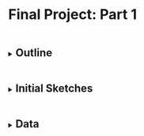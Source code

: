 # Final Project: Part 1

<details>
<summary><h2 style="display:inline-block">Outline</h2></summary>
<br>
  <p> 
    As my final project I am deciding to choose a topic really personal to me and something that I am really passionate about to spread more awareness about it. Hence, I am choosing to tell the story of <b><i>Mental Illnesses in Graduate Students</i></b>. For this topic I am going to outline the following points:
    <ul>
  <li>Understanding the prevalence and severity of mental health issues</li>
  <li>Understanding what students are thinking, feeling, and experiencing</li>
  <li>Making recommendations on steps students and programs can take to improve student mental health</li>
</ul><br>
  <img src="65121bb5-f233-44d2-9249-88693f900fe4.png">
  </p>
</details>

<details>
<summary><h2 style="display:inline-block">Initial Sketches</h2></summary>
<br>
  <p> 
    <ul>
      <li><b><u>Sketch 1:</u></b>
      <br>
        <b>Bar Graph of mental illnesses in Graduate Students.</b><br>
        In this graph I wanted to show the numbers depicting different illnesses in students. These numbers can also be in percentages. Additionally, we can also make it a grouped chart to see comparisons between average U.S. adult and students to know the severity of tis issue.<br>
        <img src="1.1.jpeg" alt="Sketch 1">
      </li>
      <br>
      <li><b><u>Sketch 2:</u></b>
      <br>
        <b>Pie Chart showing how many students have mental illnesses.</b><br>
        This graph shows the proportion of students compared to all the students that suffer from any kind of mental illnesses.<br>
        <img src="1.2.jpeg" alt="Sketch 2">
      </li>
      <br>
      <li><b><u>Sketch 3:</u></b>
      <br>
        <b>Line chart showing trend</b><br>
        This visual focuses on showcasing the trends of these diseases over the years in students. This aims to highlight the increase of illnesses in students. <br>
        <img src="1.3.jpeg" alt="Sketch 3">
      </li>
      <br>
      <li><b><u>Sketch 4:</u></b>
      <br>
        <b>Column chart depicting actions taken by students due to mental illnesses</b><br>
        Showing actions will highlight the severity of the situation.<br>
        <img src="1.4.jpeg" alt="Sketch 4">
      </li>
</ul>
  </p>
</details>

<details>
<summary><h2 style="display:inline-block">Data</h2></summary>
<br>
  <p> 
    The data I wanted to use to effectively present this story was mostly survey and evidence based. Hence, most of them come from papers about already conducted surveys and research on mental well being and illnesses in graduate students. The survey results in these papers show an in depth analysis done on the students' mental well being while also mentioning the various demographics and background of the students that took the survey. The research papers that I would be referring too can be found <a href="/final project dataset" target="_blank">here</a>. These papers are from credible sources such as <a href="https://ccmh.psu.edu/" target="_blank">Center for Collegiate Mental Health, Penn State Uni</a>, <a href="https://campusmentalhealth.ca/" target="_blank">Centre for Innovation in Campus Mental Health (CICMH), Canada</a> and Harvard University to name a few. <br>
    Additonally, facts from articles like <a href="https://www.gograd.org/resources/grad-student-mental-health/" target="_blank">Mental Health in Grad School</a>, <a href="https://adaa.org/finding-help/helping-others/college-students/facts" target="_blank">Mental Health and College Students</a> and <a href="https://www.huffpost.com/entry/the-college-mental-health-crisis-focus-on-general_b_58bd93bce4b0ec3d5a6ba0ea" target="_blank">The College Mental Health Crisis</a> will also be used in my project.
  </p>
</details>

